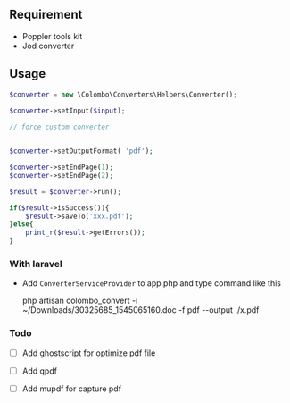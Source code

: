 ## Requirement

- Poppler tools kit
- Jod converter

## Usage

```php
$converter = new \Colombo\Converters\Helpers\Converter();
    
$converter->setInput($input);

// force custom converter


$converter->setOutputFormat( 'pdf');

$converter->setEndPage(1);
$converter->setEndPage(2);

$result = $converter->run();

if($result->isSuccess()){
    $result->saveTo('xxx.pdf');
}else{
    print_r($result->getErrors());
}
```


### With laravel

- Add `ConverterServiceProvider` to app.php and type command like this


    php artisan colombo_convert -i ~/Downloads/30325685_1545065160.doc -f pdf --output ./x.pdf 
    
    
### Todo

 -[ ] Add ghostscript for optimize pdf file
 -[ ] Add qpdf
 -[ ] Add mupdf for capture pdf

